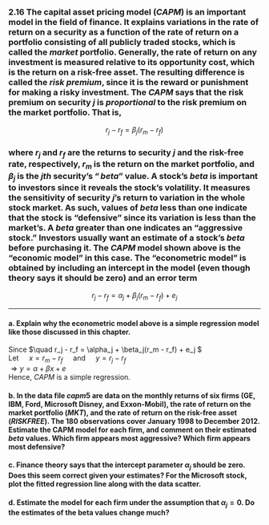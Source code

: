 ###  2.16  The capital asset pricing model $(CAPM)$ is an important model in the field of finance. It explains variations in the rate of return on a security as a function of the rate of return on a portfolio consisting of all publicly traded stocks, which is called the $market$ portfolio. Generally, the rate of return on any investment is measured relative to its opportunity cost, which is the return on a risk-free asset. The resulting difference is called the $risk$ $premium$, since it is the reward or punishment for making a risky investment. The $CAPM$ says that the risk premium on security $j$ is $proportional$ to the risk premium on the market portfolio. That is,
$$ r_j - r_f = \beta_j(r_m-r_f) $$
### where $r_j$ and $r_f$ are the returns to security $j$ and the risk-free rate, respectively, $r_m$ is the return on the market portfolio, and $β_j$ is the $jth$ security’s $“beta”$ value. A stock’s $beta$ is important to investors since it reveals the stock’s volatility. It measures the sensitivity of security $j$’s return to variation in the whole stock market. As such, values of $beta$ less than one indicate that the stock is “defensive” since its variation is less than the market’s. A $beta$ greater than one indicates an “aggressive stock.” Investors usually want an estimate of a stock’s $beta$ before purchasing it. The $CAPM$ model shown above is the “economic model” in this case. The “econometric model” is obtained by including an intercept in the model (even though theory says it should be zero) and an error term
$$ r_j - r_f = \alpha_j + \beta_j(r_m - r_f) + e_j $$    

-----
#### a. Explain why the econometric model above is a simple regression model like those discussed in this chapter.
Since $\quad r_j - r_f = \alpha_j + \beta_j(r_m - r_f) + e_j $  
Let $\quad x = r_m - r_f \quad$ and $\quad y = r_j - r_f$    
$\Rightarrow y = \alpha + \beta x + e$   
Hence, $CAPM$  is a simple regression.

####  b. In the data file $capm5$ are data on the monthly returns of six firms (GE, IBM, Ford, Microsoft Disney, and Exxon-Mobil), the rate of return on the market portfolio (*MKT*), and the rate of return on the risk-free asset (*RISKFREE*). The 180 observations cover January 1998 to December 2012. Estimate the CAPM model for each firm, and comment on their estimated $beta$ values. Which firm appears most aggressive? Which firm appears most defensive?

####  c. Finance theory says that the intercept parameter $\alpha_j$ should be zero. Does this seem correct given your estimates? For the Microsoft stock, plot the fitted regression line along with the data scatter.

#### d. Estimate the model for each firm under the assumption that $\alpha_j = 0$. Do the estimates of the beta values change much?
